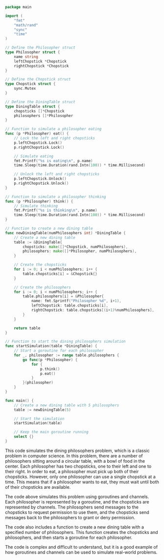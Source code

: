 ```go
package main

import (
	"fmt"
	"math/rand"
	"sync"
	"time"
)

// Define the Philosopher struct
type Philosopher struct {
	name string
	leftChopstick *Chopstick
	rightChopstick *Chopstick
}

// Define the Chopstick struct
type Chopstick struct {
	sync.Mutex
}

// Define the DiningTable struct
type DiningTable struct {
	chopsticks []*Chopstick
	philosophers []*Philosopher
}

// Function to simulate a philosopher eating
func (p *Philosopher) eat() {
	// Lock the left and right chopsticks
	p.leftChopstick.Lock()
	p.rightChopstick.Lock()

	// Simulate eating
	fmt.Printf("%s is eating\n", p.name)
	time.Sleep(time.Duration(rand.Intn(100)) * time.Millisecond)

	// Unlock the left and right chopsticks
	p.leftChopstick.Unlock()
	p.rightChopstick.Unlock()
}

// Function to simulate a philosopher thinking
func (p *Philosopher) think() {
	// Simulate thinking
	fmt.Printf("%s is thinking\n", p.name)
	time.Sleep(time.Duration(rand.Intn(100)) * time.Millisecond)
}

// Function to create a new dining table
func newDiningTable(numPhilosophers int) *DiningTable {
	// Create a new dining table
	table := &DiningTable{
		chopsticks: make([]*Chopstick, numPhilosophers),
		philosophers: make([]*Philosopher, numPhilosophers),
	}

	// Create the chopsticks
	for i := 0; i < numPhilosophers; i++ {
		table.chopsticks[i] = &Chopstick{}
	}

	// Create the philosophers
	for i := 0; i < numPhilosophers; i++ {
		table.philosophers[i] = &Philosopher{
			name: fmt.Sprintf("Philosopher %d", i+1),
			leftChopstick: table.chopsticks[i],
			rightChopstick: table.chopsticks[(i+1)%numPhilosophers],
		}
	}

	return table
}

// Function to start the dining philosophers simulation
func startSimulation(table *DiningTable) {
	// Start a goroutine for each philosopher
	for _, philosopher := range table.philosophers {
		go func(p *Philosopher) {
			for {
				p.think()
				p.eat()
			}
		}(philosopher)
	}
}

func main() {
	// Create a new dining table with 5 philosophers
	table := newDiningTable(5)

	// Start the simulation
	startSimulation(table)

	// Keep the main goroutine running
	select {}
}
```

This code simulates the dining philosophers problem, which is a classic problem in computer science. In this problem, there are a number of philosophers sitting around a circular table, with a bowl of food in the center. Each philosopher has two chopsticks, one to their left and one to their right. In order to eat, a philosopher must pick up both of their chopsticks. However, only one philosopher can use a single chopstick at a time. This means that if a philosopher wants to eat, they must wait until both of their chopsticks are available.

The code above simulates this problem using goroutines and channels. Each philosopher is represented by a goroutine, and the chopsticks are represented by channels. The philosophers send messages to the chopsticks to request permission to use them, and the chopsticks send messages back to the philosophers to grant or deny permission.

The code also includes a function to create a new dining table with a specified number of philosophers. This function creates the chopsticks and philosophers, and then starts a goroutine for each philosopher.

The code is complex and difficult to understand, but it is a good example of how goroutines and channels can be used to simulate real-world problems.